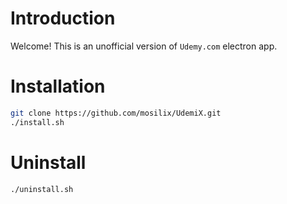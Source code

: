 # Introduction

Welcome! This is an unofficial version of `Udemy.com` electron app.

# Installation

```bash
git clone https://github.com/mosilix/UdemiX.git
./install.sh 
```

# Uninstall

```bash
./uninstall.sh
```